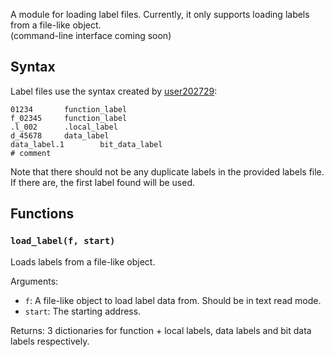 A module for loading label files. Currently, it only supports loading labels from a file-like object.  
(command-line interface coming soon)

## Syntax
Label files use the syntax created by [user202729](https://github.com/user202729):
```
01234		function_label
f_02345		function_label
.l_002		.local_label
d_45678		data_label
data_label.1		bit_data_label
# comment
```

Note that there should not be any duplicate labels in the provided labels file. If there are, the first label found will be used.

## Functions
### `load_label(f, start)`
Loads labels from a file-like object.

Arguments:
- `f`: A file-like object to load label data from. Should be in text read mode.
- `start`: The starting address.

Returns: 3 dictionaries for function + local labels, data labels and bit data labels respectively.
